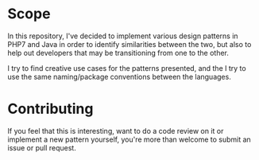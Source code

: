 # Scope

In this repository, I've decided to implement various design patterns in PHP7 and Java in order to identify similarities between the two, but also to help out developers that may be transitioning from one to the other.

I try to find creative use cases for the patterns presented, and the I try to use the same naming/package conventions between the languages.

# Contributing

If you feel that this is interesting, want to do a code review on it or implement a new pattern yourself, you're more than welcome to submit an issue or pull request.

